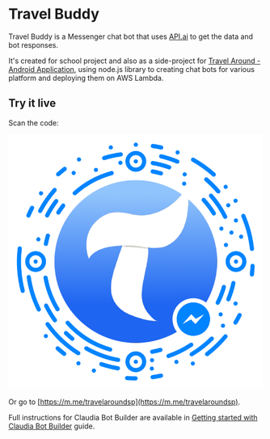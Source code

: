 # Travel Buddy
Travel Buddy is a Messenger chat bot that uses [API.ai](https://docs.api.ai/) to get the data and bot responses.  

It's created for school project and also as a side-project for [Travel Around - Android Application](https://www.facebook.com/travelaroundsp), using node.js library to creating chat bots for various platform and deploying them on AWS Lambda.


## Try it live

Scan the code:

[![Messenger code](assets/code/messenger_code_300x300.png)](https://m.me/travelaroundsp)

Or go to [https://m.me/travelaroundsp](https://m.me/travelaroundsp).


Full instructions for Claudia Bot Builder are available in [Getting started with Claudia Bot Builder](https://github.com/claudiajs/claudia-bot-builder/blob/master/docs/GETTING_STARTED.md) guide.


